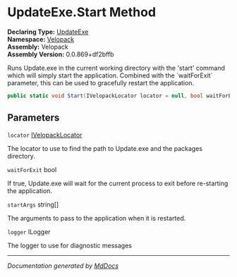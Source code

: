 ﻿<!--  
  <auto-generated>   
    The contents of this file were generated by a tool.  
    Changes to this file may be list if the file is regenerated  
  </auto-generated>   
-->

# UpdateExe.Start Method

**Declaring Type:** [UpdateExe](../index.md)  
**Namespace:** [Velopack](../../index.md)  
**Assembly:** Velopack  
**Assembly Version:** 0.0.869+df2bffb

Runs Update.exe in the current working directory with the 'start' command which will simply start the application. Combined with the \`waitForExit\` parameter, this can be used to gracefully restart the application.

```csharp
public static void Start(IVelopackLocator locator = null, bool waitForExit = true, string[] startArgs = null, ILogger logger = null);
```

## Parameters

`locator`  [IVelopackLocator](../../Locators/IVelopackLocator/index.md)

The locator to use to find the path to Update.exe and the packages directory.

`waitForExit`  bool

If true, Update.exe will wait for the current process to exit before re\-starting the application.

`startArgs`  string\[\]

The arguments to pass to the application when it is restarted.

`logger`  ILogger

The logger to use for diagnostic messages

___

*Documentation generated by [MdDocs](https://github.com/ap0llo/mddocs)*
